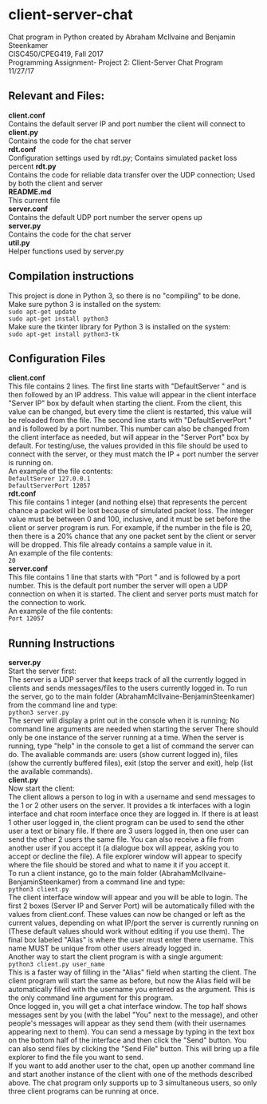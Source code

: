 # client-server-chat  
Chat program in Python created by Abraham McIlvaine and Benjamin Steenkamer  
CISC450/CPEG419, Fall 2017  
Programming Assignment- Project 2: Client-Server Chat Program  
11/27/17  

## Relevant and Files:
**client.conf**  
    Contains the default server IP and port number the client will connect to
**client.py**  
    Contains the code for the chat server  
**rdt.conf**  
    Configuration settings used by rdt.py; Contains simulated packet loss percent 
**rdt.py**  
    Contains the code for reliable data transfer over the UDP connection; Used by both the client and server   
**README.md**  
    This current file  
**server.conf**  
    Contains the default UDP port number the server opens up  
**server.py**  
    Contains the code for the chat server  
**util.py**  
    Helper functions used by server.py  

## Compilation instructions
This project is done in Python 3, so there is no "compiling" to be done.  
Make sure python 3 is installed on the system:  
    `sudo apt-get update`  
    `sudo apt-get install python3`  
Make sure the tkinter library for Python 3 is installed on the system:  
    `sudo apt-get install python3-tk`  

## Configuration Files
**client.conf**  
This file contains 2 lines. The first line starts with "DefaultServer " and is then followed by an IP address. This value will appear in the client interface "Server IP" box by 
default when starting the client. From the client, this value can be changed, but every time the client is restarted, this value will be reloaded from the file.
The second line starts with "DefaultServerPort " and is followed by a port number. This number can also be changed from the client interface as needed, but will appear in the "Server Port" box by default.
For testing/use, the values provided in this file should be used to connect with the server, or they must match the IP + port number the server is running on.  
An example of the file contents:  
`DefaultServer 127.0.0.1`  
`DefaultServerPort 12057`  
**rdt.conf**  
This file contains 1 integer (and nothing else) that represents the percent chance a packet will be lost because of simulated packet loss.
The integer value must be between 0 and 100, inclusive, and it must be set before the client or server program is run.
For example, if the number in the file is 20, then there is a 20% chance that any one packet sent by the client or server will be dropped. This file already contains a sample value in it.  
An example of the file contents:  
`20`  
**server.conf**  
This file contains 1 line that starts with "Port " and is followed by a port number. This is the default port number the server will open a UDP connection on when it is started. 
The client and server ports must match for the connection to work.  
An example of the file contents:  
`Port 12057`  
## Running Instructions
**server.py**  
Start the server first:  
The server is a UDP server that keeps track of all the currently logged in clients and sends messages/files to the users currently logged in.
To run the server, go to the main folder (AbrahamMcIlvaine-BenjaminSteenkamer) from the command line and type:  
`python3 server.py`  
The server will display a print out in the console when it is running; No command line arguments are needed when starting the server
There should only be one instance of the server running at a time. When the server is running, type "help" in the console to get a list of command the server can do.
The avaliable commands are: users (show current logged in), files (show the currently buffered files), exit (stop the server and exit), help (list the available commands).  
**client.py**  
Now start the client:  
The client allows a person to log in with a username and send messages to the 1 or 2 other users on the server. It provides a tk interfaces with a login interface and chat room interface once they are logged in. If there is at least 1 other user logged in, the client program can be used to send the other user a text or binary file. If there are 3 users logged in, then one user can send the other 2 users the same file. You can also receive a file from another user if you accept it (a dialogue box will appear, asking you to accept or decline the file). A file explorer window will appear to specify where the file should be stored and what to name it if you accept it.  
To run a client instance, go to the main folder (AbrahamMcIlvaine-BenjaminSteenkamer) from a command line and type:  
`python3 client.py`  
The client interface window will appear and you will be able to login. The first 2 boxes (Server IP and Server Port) will be automatically filled with the values from client.conf. These values can now be changed or left as the current values, depending on what IP/port the server is currently running on (These default values should work without editing if you use them). The final box labeled "Alias" is where the user must enter there username. This name MUST be unique from other users already logged in.  
Another way to start the client program is with a single argument:  
`python3 client.py user_name`  
This is a faster way of filling in the "Alias" field when starting the client. The client program will start the same as before, but now the Alias field will be automatically filled with the username you entered as the argument. This is the only command line argument for this program.  
Once logged in, you will get a chat interface window. The top half shows messages sent by you (with the label "You" next to the message), and other people's messages will appear as they send them (with their usernames appearing next to them). You can send a message by typing in the text box on the bottom half of the interface and then click the "Send" button. You can also send files by clicking the "Send File" button. This will bring up a file explorer to find the file you want to send.  
If you want to add another user to the chat, open up another command line and start another instance of the client with one of the methods described above. The chat program only supports up to 3 simultaneous users, so only three client programs can be running at once.  
